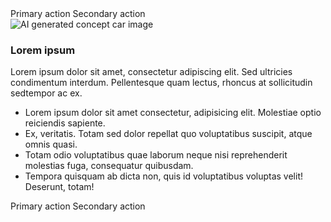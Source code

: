 <div class="container">
  <go-callout-section
    class="mb-5"
    img-src="https://cdn.discordapp.com/attachments/989739733993263114/1089090825302048799/seanwuapps_knight_rider_inspired_electric_concept_car_0eed6a30-8150-4e5a-86bb-ba2f6bdce1ee.png"
    img-alt="AI generated concept car image"
    heading="AI will change car design"
    description="This is an AI generated concept car inspired from the 80s show Knight Rider"
    img-position="start">
    <div slot="actions">
      <go-button-group>
        <go-button block="tablet" variant="primary">Primary action</go-button>
        <go-button block="tablet" variant="neutral" outline>Secondary action</go-button>
      </go-button-group>
    </div>
  </go-callout-section>
  <go-callout-section img-pos="end" style="--image-fit: cover">
    <img
      src="https://images.unsplash.com/photo-1625870605450-40b1803df06d?ixlib=rb-4.0.3&ixid=MnwxMjA3fDB8MHxwaG90by1wYWdlfHx8fGVufDB8fHx8&auto=format&fit=crop&w=1472&q=80"
      alt="AI generated concept car image"
      slot="media" />
    <h3 slot="heading">Lorem ipsum</h3>
    <div slot="description">
      <p>
        Lorem ipsum dolor sit amet, consectetur adipiscing elit. Sed ultricies condimentum interdum. Pellentesque quam lectus, rhoncus at sollicitudin sedtempor
        ac ex.
      </p>
      <ul>
        <li>Lorem ipsum dolor sit amet consectetur, adipisicing elit. Molestiae optio reiciendis sapiente.</li>
        <li>Ex, veritatis. Totam sed dolor repellat quo voluptatibus suscipit, atque omnis quasi.</li>
        <li>Totam odio voluptatibus quae laborum neque nisi reprehenderit molestias fuga, consequatur quibusdam.</li>
        <li>Tempora quisquam ab dicta non, quis id voluptatibus voluptas velit! Deserunt, totam!</li>
      </ul>
    </div>
    <div slot="actions">
      <go-button-group>
        <go-button block="tablet" variant="primary">Primary action</go-button>
        <go-button block="tablet" variant="text" outline>Secondary action</go-button>
      </go-button-group>
    </div>
  </go-callout-section>
</div>
